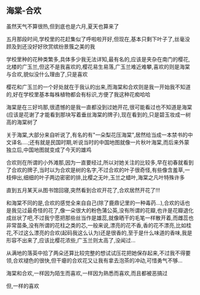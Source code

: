 ## 海棠-合欢 ##

虽然天气不算很热,但到底也是六月,夏天也算来了
 
五月那段时间,学校里的花赶集似了呼啦啦开好,但现在,基本只剩下叶子了,丝毫没顾及到还没好好欣赏缤纷景簇之美的我
 
学校里种的花种类繁多,具体多少我无法详知,最有名的,应该是夹杂在南门的樱花,北楼的广玉兰,但这不是我喜欢的,樱花易生易落,广玉兰难近难攀,喜欢的则是海棠与合欢,貌似没什么理由了,只是喜欢
 
樱花和广玉兰的一个好处就在于我认的出来,而海棠和合欢则是我一开始我不知道的,好在学校里基本每株植物都会有标识,方便了我这种花痴哈哈
 
海棠是在三好坞那,很遗憾的是我一直都没到过她开花,很可能看过也不知道是海棠(应该是花谢了才能看到那块写着垂丝海棠的牌子),现在看到的,只是碧玉妆成一树高的海棠树了
 
关于海棠,大部分来自听说了,有名的有"一朵梨花压海棠",居然给当成一本禁书的中文译名....;还有就是民国时期,听说当时的中国地图就像一片秋叶海棠,而后来外蒙独立后,中国地图就变成了今天的雄鸡
 
合欢则在所谓的小外滩那,因为一直要经过,所以对她关注的比较多,早在初春就看到了合欢的牌子,当时以为合欢是树的名字,不过合欢的叶子很奇怪,有些像含羞草,一枝伸出,细细的叶子两边密密的排,比樱之无叶,玉兰之蜡叶,海棠之凡叶特殊许多
 
直到五月某天从图书馆回寝,突然看到合欢开花了,合欢居然开花了!!!
 
和海棠不同的是,合欢的感觉全来自自己(除了鹿鼎记里的一种毒药...),合欢的话也是我见过最奇怪的花了,像一朵很大的粉色蒲公英,没有所谓的花瓣,也许是花瓣退化成丝状了吧,不过我宁愿把那些丝当作是雄蕊,就像晒干的毛笔一样散开着,而雌蕊也非常苗条,没有所谓的花柱之类的芯,一般来说,漂亮的花不香,香的花不漂亮,比如桂花,不过这么漂亮的合欢(起码我这么认为)还是很香的,至于是什么味道的香味,我是形容不出来了,应该比樱花浓些,广玉兰则太高了,没闻过...
 
从满地的落英中拾了两朵还算比较完整的想试试压花把她保存起来,不过我不得要领,合欢褪色的很快,但干瘪的合欢花又让我有拿去泡茶的冲动,可惜勇气不够...
 
海棠和合欢,一样因为陌生而喜欢,一样因为熟悉而喜欢,而且都被恶搞过
 
但,一样的喜欢